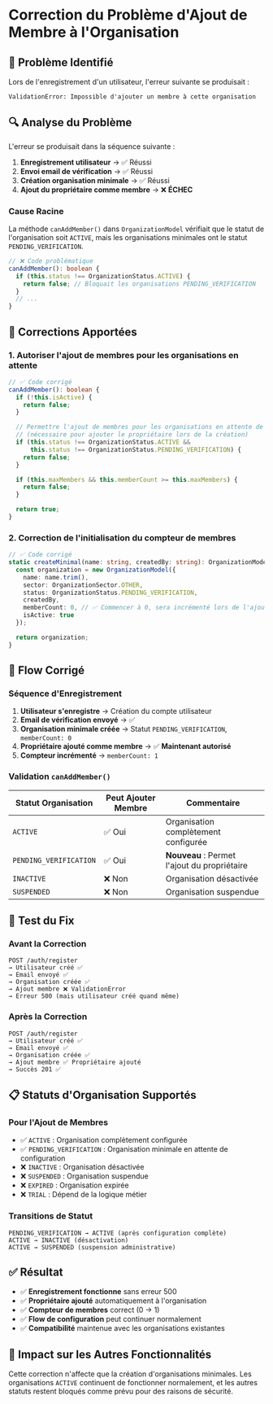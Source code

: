 # Correction du Problème d'Ajout de Membre à l'Organisation

## 🎯 Problème Identifié

Lors de l'enregistrement d'un utilisateur, l'erreur suivante se produisait :
```
ValidationError: Impossible d'ajouter un membre à cette organisation
```

## 🔍 Analyse du Problème

L'erreur se produisait dans la séquence suivante :

1. **Enregistrement utilisateur** → ✅ Réussi
2. **Envoi email de vérification** → ✅ Réussi  
3. **Création organisation minimale** → ✅ Réussi
4. **Ajout du propriétaire comme membre** → ❌ **ÉCHEC**

### Cause Racine

La méthode `canAddMember()` dans `OrganizationModel` vérifiait que le statut de l'organisation soit `ACTIVE`, mais les organisations minimales ont le statut `PENDING_VERIFICATION`.

```typescript
// ❌ Code problématique
canAddMember(): boolean {
  if (this.status !== OrganizationStatus.ACTIVE) {
    return false; // Bloquait les organisations PENDING_VERIFICATION
  }
  // ...
}
```

## 🔧 Corrections Apportées

### 1. **Autoriser l'ajout de membres pour les organisations en attente**

```typescript
// ✅ Code corrigé
canAddMember(): boolean {
  if (!this.isActive) {
    return false;
  }

  // Permettre l'ajout de membres pour les organisations en attente de vérification
  // (nécessaire pour ajouter le propriétaire lors de la création)
  if (this.status !== OrganizationStatus.ACTIVE && 
      this.status !== OrganizationStatus.PENDING_VERIFICATION) {
    return false;
  }

  if (this.maxMembers && this.memberCount >= this.maxMembers) {
    return false;
  }

  return true;
}
```

### 2. **Correction de l'initialisation du compteur de membres**

```typescript
// ✅ Code corrigé
static createMinimal(name: string, createdBy: string): OrganizationModel {
  const organization = new OrganizationModel({
    name: name.trim(),
    sector: OrganizationSector.OTHER,
    status: OrganizationStatus.PENDING_VERIFICATION,
    createdBy,
    memberCount: 0, // ✅ Commencer à 0, sera incrémenté lors de l'ajout du propriétaire
    isActive: true
  });

  return organization;
}
```

## 🚀 Flow Corrigé

### Séquence d'Enregistrement

1. **Utilisateur s'enregistre** → Création du compte utilisateur
2. **Email de vérification envoyé** → ✅ 
3. **Organisation minimale créée** → Statut `PENDING_VERIFICATION`, `memberCount: 0`
4. **Propriétaire ajouté comme membre** → ✅ **Maintenant autorisé**
5. **Compteur incrémenté** → `memberCount: 1`

### Validation `canAddMember()`

| Statut Organisation | Peut Ajouter Membre | Commentaire |
|-------------------|-------------------|-------------|
| `ACTIVE` | ✅ Oui | Organisation complètement configurée |
| `PENDING_VERIFICATION` | ✅ Oui | **Nouveau** : Permet l'ajout du propriétaire |
| `INACTIVE` | ❌ Non | Organisation désactivée |
| `SUSPENDED` | ❌ Non | Organisation suspendue |

## 🧪 Test du Fix

### Avant la Correction
```
POST /auth/register
→ Utilisateur créé ✅
→ Email envoyé ✅  
→ Organisation créée ✅
→ Ajout membre ❌ ValidationError
→ Erreur 500 (mais utilisateur créé quand même)
```

### Après la Correction
```
POST /auth/register
→ Utilisateur créé ✅
→ Email envoyé ✅
→ Organisation créée ✅
→ Ajout membre ✅ Propriétaire ajouté
→ Succès 201 ✅
```

## 📋 Statuts d'Organisation Supportés

### Pour l'Ajout de Membres

- ✅ `ACTIVE` : Organisation complètement configurée
- ✅ `PENDING_VERIFICATION` : Organisation minimale en attente de configuration
- ❌ `INACTIVE` : Organisation désactivée
- ❌ `SUSPENDED` : Organisation suspendue  
- ❌ `EXPIRED` : Organisation expirée
- ❌ `TRIAL` : Dépend de la logique métier

### Transitions de Statut

```
PENDING_VERIFICATION → ACTIVE (après configuration complète)
ACTIVE → INACTIVE (désactivation)
ACTIVE → SUSPENDED (suspension administrative)
```

## ✅ Résultat

- ✅ **Enregistrement fonctionne** sans erreur 500
- ✅ **Propriétaire ajouté** automatiquement à l'organisation
- ✅ **Compteur de membres** correct (0 → 1)
- ✅ **Flow de configuration** peut continuer normalement
- ✅ **Compatibilité** maintenue avec les organisations existantes

## 🔄 Impact sur les Autres Fonctionnalités

Cette correction n'affecte que la création d'organisations minimales. Les organisations `ACTIVE` continuent de fonctionner normalement, et les autres statuts restent bloqués comme prévu pour des raisons de sécurité.